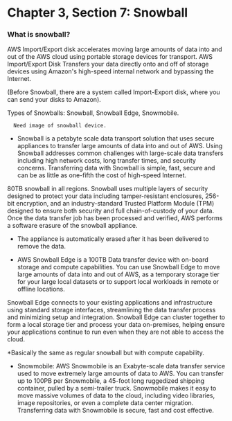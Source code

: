 # Chapter 3, Section 7: Snowball

### What is snowball?

AWS Import/Export disk accelerates moving large amounts of data into and out of the AWS cloud using portable storage devices for transport. AWS Import/Export Disk Transfers your data directly onto and off of storage devices using Amazon's high-speed internal network and bypassing the Internet.

(Before Snowball, there are a system called Import-Export disk, where you can send your disks to Amazon).

Types of Snowballs: Snowball, Snowball Edge, Snowmobile.

```
  Need image of snowball device.
```

- Snowball is a petabyte scale data transport solution that uses secure appliances to transfer large amounts of data into and out of AWS. Using Snowball addresses common challenges with large-scale data transfers including high network costs, long transfer times, and security concerns. Transferring data with Snowball is simple, fast, secure and can be as little as one-fifth the cost of high-speed Internet.

80TB snowball in all regions. Snowball uses multiple layers of security designed to protect your data including tamper-resistant enclosures, 256-bit encryption, and an industry-standard Trusted Platform Module (TPM) designed to ensure both security and full chain-of-custody of your data. Once the data transfer job has been processed and verified, AWS performs a software erasure of the snowball appliance.

- The appliance is automatically erased after it has been delivered to remove the data.

- AWS Snowball Edge is a 100TB Data transfer device with on-board storage and compute capabilities. You can use Snowball Edge to move large amounts of data into and out of AWS, as a temporary storage tier for your large local datasets or to support local workloads in remote or offline locations.

Snowball Edge connects to your existing applications and infrastructure using standard storage interfaces, streamlining the data transfer process and minimizing setup and integration. Snowball Edge can cluster together to form a local storage tier and process your data on-premises, helping ensure your applications continue to run even when they are not able to access the cloud.

*Basically the same as regular snowball but with compute capability.

- Snowmobile:  AWS Snowmobile is an Exabyte-scale data transfer service used to move extremely large amounts of data to AWS. You can transfer up to 100PB per Snowmobile, a 45-foot long ruggedized shipping container, pulled by a semi-trailer truck. Snowmobile makes it easy to move massive volumes of data to the cloud, including video libraries, image repositories, or even a complete data center migration. Transferring data with Snowmobile is secure, fast and cost effective.
